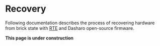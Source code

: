 # Recovery

Following documentation describes the process of recovering hardware from brick
state with [RTE](../../../transparent-validation/rte/introduction/) and Dasharo
open-source firmware.

**This page is under construction**
